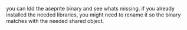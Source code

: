 you can ldd the aseprite binary and see whats missing. if you already installed the needed libraries, you might need to rename it so the binary matches with the needed shared object.
